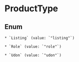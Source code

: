 
# ProductType

## Enum


    * `Listing` (value: `"listing"`)

    * `Role` (value: `"role"`)

    * `Udon` (value: `"udon"`)



